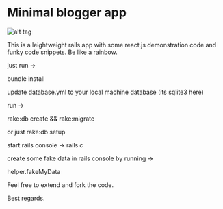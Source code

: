 # Minimal blogger app

![alt tag](http://moneymonkeys.org/pic/be6399e53e024354e61c116067b2157e.png)

This is a leightweight rails app with some react.js demonstration code and funky code snippets. Be like a rainbow.

just run ->

bundle install

update database.yml to your local machine database (its sqlite3 here)

run ->

rake:db create && rake:migrate

or just rake:db setup

start rails console -> rails c

create some fake data in rails console by running ->

helper.fakeMyData

Feel free to extend and fork the code.

Best regards.

